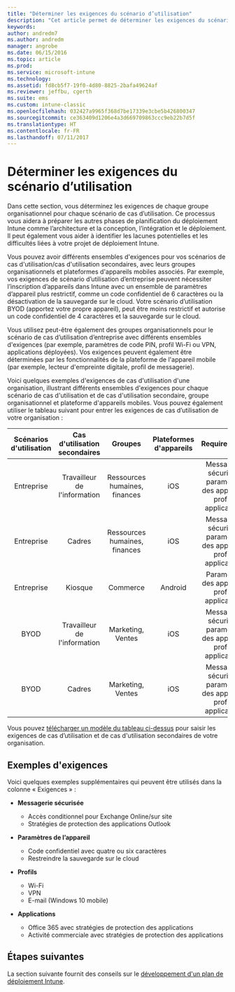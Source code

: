 ```yaml
---
title: "Déterminer les exigences du scénario d’utilisation"
description: "Cet article permet de déterminer les exigences du scénario de cas d’utilisation et de cas d'utilisation secondaires Intune dans le cadre de l'implémentation d'un cloud Microsoft Intune uniquement."
keywords: 
author: andredm7
ms.author: andredm
manager: angrobe
ms.date: 06/15/2016
ms.topic: article
ms.prod: 
ms.service: microsoft-intune
ms.technology: 
ms.assetid: fd8cb5f7-19f0-4d80-8825-2bafa49624af
ms.reviewer: jeffbu, cgerth
ms.suite: ems
ms.custom: intune-classic
ms.openlocfilehash: 032427a9965f368d7be17339e3cbe5b426800347
ms.sourcegitcommit: ce363409d1206e4a3d669709863ccc9eb22b7d5f
ms.translationtype: HT
ms.contentlocale: fr-FR
ms.lasthandoff: 07/11/2017
---
```

# <a name="determine-use-case-scenario-requirements"></a>Déterminer les exigences du scénario d’utilisation

Dans cette section, vous déterminez les exigences de chaque groupe organisationnel pour chaque scénario de cas d’utilisation. Ce processus vous aidera à préparer les autres phases de planification du déploiement Intune comme l’architecture et la conception, l’intégration et le déploiement. Il peut également vous aider à identifier les lacunes potentielles et les difficultés liées à votre projet de déploiement Intune.

Vous pouvez avoir différents ensembles d'exigences pour vos scénarios de cas d'utilisation/cas d'utilisation secondaires, avec leurs groupes organisationnels et plateformes d'appareils mobiles associés. Par exemple, vos exigences de scénario d’utilisation d’entreprise peuvent nécessiter l’inscription d’appareils dans Intune avec un ensemble de paramètres d’appareil plus restrictif, comme un code confidentiel de 6 caractères ou la désactivation de la sauvegarde sur le cloud. Votre scénario d’utilisation BYOD (apportez votre propre appareil), peut être moins restrictif et autorise un code confidentiel de 4 caractères et la sauvegarde sur le cloud.

Vous utilisez peut-être également des groupes organisationnels pour le scénario de cas d’utilisation d’entreprise avec différents ensembles d'exigences (par exemple, paramètres de code PIN, profil Wi-Fi ou VPN, applications déployées). Vos exigences peuvent également être déterminées par les fonctionnalités de la plateforme de l'appareil mobile (par exemple, lecteur d'empreinte digitale, profil de messagerie).

Voici quelques exemples d'exigences de cas d'utilisation d'une organisation, illustrant différents ensembles d'exigences pour chaque scénario de cas d'utilisation et de cas d'utilisation secondaire, groupe organisationnel et plateforme d'appareils mobiles. Vous pouvez également utiliser le tableau suivant pour entrer les exigences de cas d’utilisation de votre organisation :

| **Scénarios d'utilisation** | **Cas d'utilisation secondaires** | **Groupes** | **Plateformes d'appareils** | **Requirements** |
|:---:|:---:|:---:|:---:|:---:|
| Entreprise | Travailleur de l'information | Ressources humaines, finances | iOS | Messagerie sécurisée, paramètres des appareils, profils, applications |                                                          
| Entreprise | Cadres | Ressources humaines, finances | iOS | Messagerie sécurisée, paramètres des appareils, profils, applications |                                                         
| Entreprise | Kiosque | Commerce | Android | Paramètres des appareils, profils, applications |
| BYOD | Travailleur de l'information | Marketing, Ventes | iOS | Messagerie sécurisée, paramètres des appareils, profils, applications |                                                         
| BYOD | Cadres | Marketing, Ventes | iOS | Messagerie sécurisée, paramètres des appareils, profils, applications |

Vous pouvez [télécharger un modèle du tableau ci-dessus](https://gallery.technet.microsoft.com/Intune-deployment-planning-fae156c2?redir=0) pour saisir les exigences de cas d’utilisation et de cas d'utilisation secondaires de votre organisation.


## <a name="examples-of-requirements"></a>Exemples d'exigences

Voici quelques exemples supplémentaires qui peuvent être utilisés dans la colonne « Exigences » :

- **Messagerie sécurisée**
    - Accès conditionnel pour Exchange Online/sur site
    - Stratégies de protection des applications Outlook

- **Paramètres de l’appareil**
    - Code confidentiel avec quatre ou six caractères
    - Restreindre la sauvegarde sur le cloud

- **Profils**
    - Wi-Fi
    - VPN
    - E-mail (Windows 10 mobile)

- **Applications**
    - Office 365 avec stratégies de protection des applications
    - Activité commerciale avec stratégies de protection des applications

## <a name="next-steps"></a>Étapes suivantes

La section suivante fournit des conseils sur le [développement d'un plan de déploiement Intune](planning-guide-rollout-plan.md).
